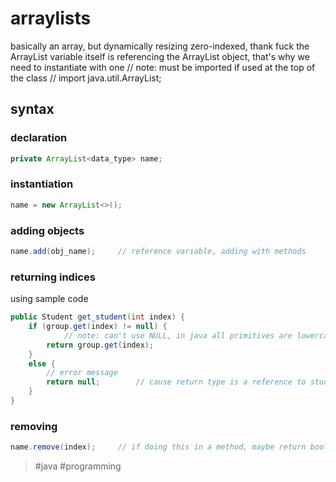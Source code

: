 # arraylists
basically an array, but dynamically resizing
zero-indexed, thank fuck
the ArrayList variable itself is referencing the ArrayList object, that's why we need to instantiate with one
// note: must be imported if used at the top of the class
// import java.util.ArrayList;

## syntax 
### declaration
```java
private ArrayList<data_type> name;
```

### instantiation
```java
name = new ArrayList<>();
```

### adding objects
```java
name.add(obj_name);     // reference variable, adding with methods

```

### returning indices
using sample code
```java
public Student get_student(int index) {
	if (group.get(index) != null) {         
			// note: can't use NULL, in java all primitives are lowercase
		return group.get(index);
	}
	else {
		// error message
		return null;        // cause return type is a reference to student
	}
}
```

### removing
```java
name.remove(index);     // if doing this in a method, maybe return bool instead of void
```

> #java #programming 